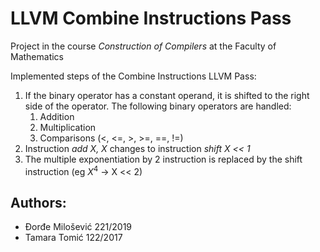 # LLVM Combine Instructions Pass

Project in the course <i>Construction of Compilers</i> at the Faculty of Mathematics

Implemented steps of the Combine Instructions LLVM Pass:
1. If the binary operator has a constant operand, it is shifted to the right side of the operator. The following binary operators are handled:
    1) Addition
    2) Multiplication
    3) Comparisons (<, <=, >, >=, ==, !=)
2. Instruction <i>add X, X</i> changes to instruction <i>shift X << 1</i>
3. The multiple exponentiation by 2 instruction is replaced by the shift instruction (eg $X^4$ -> X << 2)




<!--
Projekat na predmetu Konstrukcija kompilatora na Matematičkom fakultetu

LLVM Pass radi kombinaciju instrukcija na sledeći način:

1. Ukoliko binarni operator ima konstantan operand, on se pomera na desnu stranu. Obrađeni su sledeći binarni operatori:  
    1) sabiranje
    2) množenje
    3) poređenja (<, <=, >, >=, ==, !=)
2. Instrukcija add X, X se menja instrukcijom shift X << 1 
3. Instrukcija višestrukog stepenovanja brojem 2 se menja shitf instrukcijom (npr. X^4 -> X << 2)
-->

## Authors:

- Đorđe Milošević 221/2019
- Tamara Tomić 122/2017
